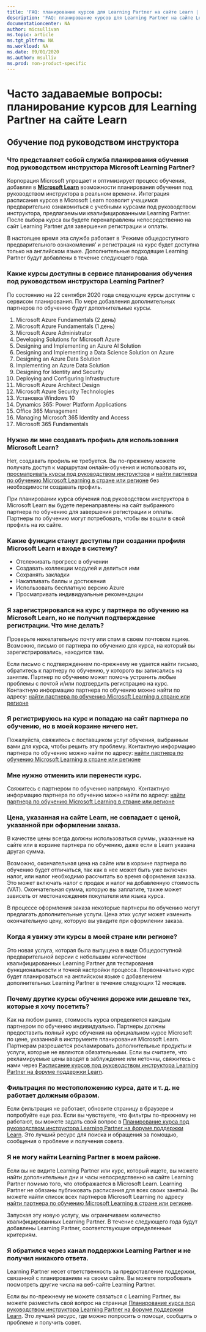 ```yaml
---
title: 'FAQ: планирование курсов для Learning Partner на сайте Learn | Microsoft Docs'
description: 'FAQ: планирование курсов для Learning Partner на сайте Learn'
documentationcenter: NA 
author: micsullivan
ms.topic: article
ms.tgt_pltfrm: NA
ms.workload: NA
ms.date: 09/01/2020
ms.author: msulliv
ms.prod: non-product-specific
---
```

# Часто задаваемые вопросы: планирование курсов для Learning Partner на сайте Learn

## Обучение под руководством инструктора

### Что представляет собой служба планирования обучения под руководством инструктора Microsoft Learning Partner?

Корпорация Microsoft упрощает и оптимизирует процесс обучения, добавляя в [**Microsoft Learn**](/learn) возможности планирования обучения под руководством инструктора в реальном времени. Интеграция расписания курсов в Microsoft Learn позволит учащимся предварительно ознакомиться с учебными курсами под руководством инструктора, предлагаемыми квалифицированными Learning Partner. После выбора курса вы будете перенаправлены непосредственно на сайт Learning Partner для завершения регистрации и оплаты.

В настоящее время эта служба работает в ‘Режиме общедоступного предварительного ознакомления’ и регистрация на курс будет доступна только на английском языке. Дополнительные подходящие Learning Partner будут добавлены в течение следующего года.

### Какие курсы доступны в сервисе планирования обучения под руководством инструктора Learning Partner?

По состоянию на 22 сентября 2020 года следующие курсы доступны с сервисом планирования. По мере добавления дополнительных партнеров по обучению будут дополнительные курсы.

1. Microsoft Azure Fundamentals (2 день)
2. Microsoft Azure Fundamentals (1 день)
3. Microsoft Azure Administrator
4. Developing Solutions for Microsoft Azure
5. Designing and Implementing an Azure AI Solution
6. Designing and Implementing a Data Science Solution on Azure
7. Designing an Azure Data Solution
8. Implementing an Azure Data Solution
9. Designing for Identity and Security
10. Deploying and Configuring Infrastructure
11. Microsoft Azure Architect Design
12. Microsoft Azure Security Technologies
13. Установка Windows 10
14. Dynamics 365: Power Platform Applications
15. Office 365 Management
16. Managing Microsoft 365 Identity and Access
17. Microsoft 365 Fundamentals

### Нужно ли мне создавать профиль для использования Microsoft Learn?

Нет, создавать профиль не требуется. Вы по-прежнему можете получать доступ к маршрутам онлайн-обучения и использовать их, [просматривать курсы под руководством инструктора](/learn/certifications/courses/browse/) и [найти партнера по обучению Microsoft Learning в стране или регионе](/learn/certifications/partners#find-a-microsoft-learning-partner-by-country) без необходимости создавать профиль.

При планировании курса обучения под руководством инструктора в Microsoft Learn вы будете перенаправлены на сайт выбранного партнера по обучению для завершения регистрации и оплаты. Партнеры по обучению могут потребовать, чтобы вы вошли в свой профиль на их сайте.

### Какие функции станут доступны при создании профиля Microsoft Learn и входе в систему?

- Отслеживать прогресс в обучении
- Создавать коллекции модулей и делиться ими
- Сохранять закладки
- Накапливать баллы и достижения
- Использовать бесплатную версию Azure
- Просматривать индивидуальные рекомендации

### Я зарегистрировался на курс у партнера по обучению на Microsoft Learn, но не получил подтверждение регистрации. Что мне делать?

Проверьте нежелательную почту или спам в своем почтовом ящике. Возможно, письмо от партнера по обучению для курса, на который вы зарегистрировались, находится там.

Если письмо с подтверждением по-прежнему не удается найти письмо, обратитесь к партнеру по обучению, у которого вы записались на занятие. Партнер по обучению может помочь устранить любые проблемы с почтой и/или подтвердить регистрацию на курс. Контактную информацию партнера по обучению можно найти по адресу: [найти партнера по обучению Microsoft Learning в стране или регионе](/learn/certifications/partners#find-a-microsoft-learning-partner-by-country)

### Я регистрируюсь на курс и попадаю на сайт партнера по обучению, но в моей корзине ничего нет.

Пожалуйста, свяжитесь с поставщиком услуг обучения, выбранным вами для курса, чтобы решить эту проблему. Контактную информацию партнера по обучению можно найти по адресу: [найти партнера по обучению Microsoft Learning в стране или регионе](/learn/certifications/partners#find-a-microsoft-learning-partner-by-country)

### Мне нужно отменить или перенести курс.

Свяжитесь с партнером по обучению напрямую. Контактную информацию партнера по обучению можно найти по адресу: [найти партнера по обучению Microsoft Learning в стране или регионе](/learn/certifications/partners#find-a-microsoft-learning-partner-by-country)

### Цена, указанная на сайте Learn, не совпадает с ценой, указанной при оформлении заказа.

В качестве цены всегда должны использоваться суммы, указанные на сайте или в корзине партнера по обучению, даже если в Learn указана другая сумма.

Возможно, окончательная цена на сайте или в корзине партнера по обучению будет отличаться, так как в нее может быть уже включен налог, или налог необходимо рассчитать во время оформления заказа. Это может включать налог с продаж и налог на добавленную стоимость (VAT). Окончательная сумма, которую вы заплатите, также может зависеть от местонахождения покупателя или языка курса.

В процессе оформления заказа некоторые партнеры по обучению могут предлагать дополнительные услуги. Цена этих услуг может изменить окончательную цену, которую вы увидите при оформлении заказа.

### Когда я увижу эти курсы в моей стране или регионе?

Это новая услуга, которая была выпущена в виде Общедоступной предварительной версии с небольшим количеством квалифицированных Learning Partner для тестирования функциональности и точной настройки процесса. Первоначально курс будет планироваться на английском языке с добавлением дополнительных Learning Partner в течение следующих 12 месяцев.

### Почему другие курсы обучения дороже или дешевле тех, которые я хочу посетить?

Как на любом рынке, стоимость курса определяется каждым партнером по обучению индивидуально. Партнеры должны предоставить полный курс обучения на официальном курсе Microsoft по цене, указанной в инструменте планирования Microsoft Learn. Партнерам разрешается рекламировать дополнительные продукты и услуги, которые не являются обязательными. Если вы считаете, что рекламируемые цены вводят в заблуждение или неточны, свяжитесь с нами через [Расписание курсов под руководством инструктора Learning Partner на форуме поддержки Learn](https://trainingsupport.microsoft.com/en-us/iltvilt/forum).

### Фильтрация по местоположению курса, дате и т. д. не работает должным образом.

Если фильтрация не работает, обновите страницу в браузере и попробуйте еще раз. Если вы чувствуете, что фильтры по-прежнему не работают, вы можете задать свой вопрос в [Планирование курса под руководством инструктора Learning Partner на форуме поддержки Learn](https://trainingsupport.microsoft.com/en-us/iltvilt/forum). Это лучший ресурс для поиска и обращения за помощью, сообщения о проблеме и получения совета.

### Я не могу найти Learning Partner в моем районе.

Если вы не видите Learning Partner или курс, который ищете, вы можете найти дополнительные дни и часы непосредственно на сайте Learning Partner помимо того, что отображается в Microsoft Learn.  Learning Partner не обязаны публиковать расписания для всех своих занятий. Вы можете найти список всех партнеров Microsoft Learning по адресу [найти партнера по обучению Microsoft Learning в стране или регионе](/learn/Certifications/partners#find-a-microsoft-learning-partner-by-country).

Запуская эту новую услугу, мы ограничиваем количество квалифицированных Learning Partner. В течение следующего года будут добавлены Learning Partner, соответствующие определенным критериям.

### Я обратился через канал поддержки Learning Partner и не получил никакого ответа.

Learning Partner несет ответственность за предоставление поддержки, связанной с планированием на своем сайте. Вы можете попробовать посмотреть другие числа на веб-сайте Learning Partner.

Если вы по-прежнему не можете связаться с Learning Partner, вы можете разместить свой вопрос на странице [Планирование курса под руководством инструктора Learning Partner на форуме поддержки Learn](https://trainingsupport.microsoft.com/en-us/iltvilt/forum). Это лучший ресурс, где можно попросить о помощи, сообщить о проблеме и получить совет.
